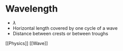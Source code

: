# Wavelength

- $\lambda$
- Horizontal length covered by one cycle of a wave
- Distance between crests or between troughs

[[Physics]] [[Wave]]

